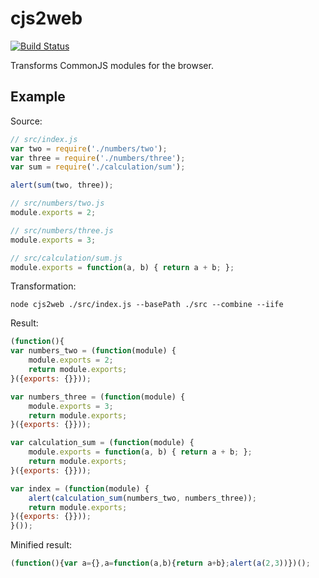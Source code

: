 # cjs2web

[![Build Status](https://travis-ci.org/alexlawrence/cjs2web.png?branch=master)](undefined)

Transforms CommonJS modules for the browser.

## Example

Source:

```javascript
// src/index.js
var two = require('./numbers/two');
var three = require('./numbers/three');
var sum = require('./calculation/sum');

alert(sum(two, three));

// src/numbers/two.js
module.exports = 2;

// src/numbers/three.js
module.exports = 3;

// src/calculation/sum.js
module.exports = function(a, b) { return a + b; };
```

Transformation:

```
node cjs2web ./src/index.js --basePath ./src --combine --iife
```

Result:

```javascript
(function(){
var numbers_two = (function(module) {
    module.exports = 2;
    return module.exports;
}({exports: {}}));

var numbers_three = (function(module) {
    module.exports = 3;
    return module.exports;
}({exports: {}}));

var calculation_sum = (function(module) {
    module.exports = function(a, b) { return a + b; };
    return module.exports;
}({exports: {}}));

var index = (function(module) {
    alert(calculation_sum(numbers_two, numbers_three));
    return module.exports;
}({exports: {}}));
}());
```

Minified result:

```javascript
(function(){var a={},a=function(a,b){return a+b};alert(a(2,3))})();
```